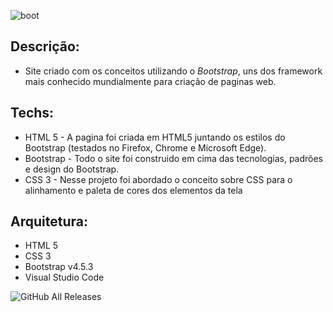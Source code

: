 ![boot](https://user-images.githubusercontent.com/6175226/99445790-d11adb80-28fc-11eb-8939-01413962e014.jpg)

## Descrição:

- Site criado com os conceitos utilizando o *Bootstrap*, uns dos framework mais conhecido mundialmente para criação de paginas web. 

## Techs:

- HTML 5 -  A pagina foi criada em HTML5 juntando os estilos do Bootstrap (testados no Firefox, Chrome e Microsoft Edge).
- Bootstrap - Todo o site foi construido em cima das tecnologias, padrões e design do Bootstrap. 
- CSS 3 - Nesse projeto foi abordado o conceito sobre CSS para o alinhamento e paleta de cores dos elementos da tela

## Arquitetura:

- HTML 5
- CSS 3
- Bootstrap v4.5.3
- Visual Studio Code

![GitHub All Releases](https://img.shields.io/github/downloads/aptsharp/Conceitos_Bootstrap/total)
